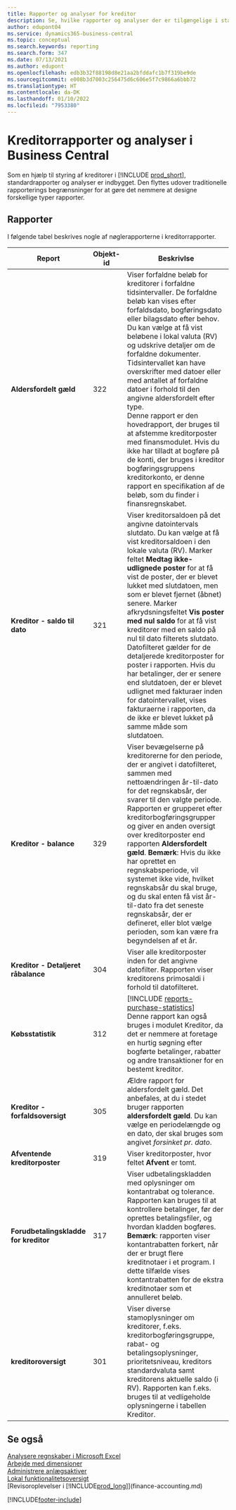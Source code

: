 ```yaml
---
title: Rapporter og analyser for kreditor
description: Se, hvilke rapporter og analyser der er tilgængelige i standardversionen af Business Central, så du kan holde styr på kreditorer.
author: edupont04
ms.service: dynamics365-business-central
ms.topic: conceptual
ms.search.keywords: reporting
ms.search.form: 347
ms.date: 07/13/2021
ms.author: edupont
ms.openlocfilehash: edb3b32f88198d8e21aa2bfddafc1b7f319be9de
ms.sourcegitcommit: e008b3d7003c256475d6c606e5f7c9866a6bbb72
ms.translationtype: HT
ms.contentlocale: da-DK
ms.lasthandoff: 01/10/2022
ms.locfileid: "7953380"
---
```

# <a name="accounts-payable-reports-and-analytics-in-business-central"></a>Kreditorrapporter og analyser i Business Central

Som en hjælp til styring af kreditorer i [!INCLUDE [prod_short](includes/prod_short.md)], standardrapporter og analyser er indbygget. Den flyttes udover traditionelle rapporterings begrænsninger for at gøre det nemmere at designe forskellige typer rapporter.  

## <a name="reports"></a>Rapporter

I følgende tabel beskrives nogle af nøglerapporterne i kreditorrapporter.

| Report | Objekt-id | Beskrivlse |
|--|--|--|
| **Aldersfordelt gæld** | 322|Viser forfaldne beløb for kreditorer i forfaldne tidsintervaller. De forfaldne beløb kan vises efter forfaldsdato, bogføringsdato eller bilagsdato efter behov. Du kan vælge at få vist beløbene i lokal valuta (RV) og udskrive detaljer om de forfaldne dokumenter. Tidsintervallet kan have overskrifter med datoer eller med antallet af forfaldne datoer i forhold til den angivne aldersfordelt efter type.<br>Denne rapport er den hovedrapport, der bruges til at afstemme kreditorposter med finansmodulet. Hvis du ikke har tilladt at bogføre på de konti, der bruges i kreditor bogføringsgruppens kreditorkonto, er denne rapport en specifikation af de beløb, som du finder i finansregnskabet.|
| **Kreditor - saldo til dato** | 321 | Viser kreditorsaldoen på det angivne datointervals slutdato. Du kan vælge at få vist kreditorsaldoen i den lokale valuta (RV). Marker feltet **Medtag ikke-udlignede poster** for at få vist de poster, der er blevet lukket med slutdatoen, men som er blevet fjernet (åbnet) senere. Marker afkrydsningsfeltet **Vis poster med nul saldo** for at få vist kreditorer med en saldo på nul til dato filterets slutdato. Datofilteret gælder for de detaljerede kreditorposter for poster i rapporten. Hvis du har betalinger, der er senere end slutdatoen, der er blevet udlignet med fakturaer inden for datointervallet, vises fakturaerne i rapporten, da de ikke er blevet lukket på samme måde som slutdatoen. |
| **Kreditor - balance** | 329 | Viser bevægelserne på kreditorerne for den periode, der er angivet i datofilteret, sammen med nettoændringen år-til-dato for det regnskabsår, der svarer til den valgte periode. Rapporten er grupperet efter kreditorbogføringsgrupper og giver en anden oversigt over kreditorposter end rapporten **Aldersfordelt gæld**. **Bemærk**: Hvis du ikke har oprettet en regnskabsperiode, vil systemet ikke vide, hvilket regnskabsår du skal bruge, og du skal enten få vist år-til-dato fra det seneste regnskabsår, der er defineret, eller blot vælge perioden, som kan være fra begyndelsen af et år.|
| **Kreditor - Detaljeret råbalance** | 304 | Viser alle kreditorposter inden for det angivne datofilter. Rapporten viser kreditorens primosaldi i forhold til datofilteret. |
| **Købsstatistik** |312 |[!INCLUDE [reports-purchase-statistics](includes/reports-purchase-statistics.md)]<br>Denne rapport kan også bruges i modulet Kreditor, da det er nemmere at foretage en hurtig søgning efter bogførte betalinger, rabatter og andre transaktioner for en bestemt kreditor.|
|**Kreditor - forfaldsoversigt**|305| Ældre rapport for aldersfordelt gæld. Det anbefales, at du i stedet bruger rapporten **aldersfordelt gæld**. Du kan vælge en periodelængde og en dato, der skal bruges som angivet *forsinket pr. dato*.|
|**Afventende kreditorposter**|319|Viser kreditorposter, hvor feltet **Afvent** er tomt.|
|**Forudbetalingskladde for kreditor**|317|Viser udbetalingskladden med oplysninger om kontantrabat og tolerance. Rapporten kan bruges til at kontrollere betalinger, før der oprettes betalingsfiler, og hvordan kladden bogføres. **Bemærk**: rapporten viser kontantrabatten forkert, når der er brugt flere kreditnotaer i et program. I dette tilfælde vises kontantrabatten for de ekstra kreditnotaer som et annulleret beløb.|
|**kreditoroversigt**|301|Viser diverse stamoplysninger om kreditorer, f.eks. kreditorbogføringsgruppe, rabat- og betalingsoplysninger, prioritetsniveau, kreditors standardvaluta samt kreditorens aktuelle saldo (i RV). Rapporten kan f.eks. bruges til at vedligeholde oplysningerne i tabellen Kreditor.|

## <a name="see-also"></a>Se også

[Analysere regnskaber i Microsoft Excel](finance-analyze-excel.md)  
[Arbejde med dimensioner](finance-dimensions.md)  
[Administrere anlægsaktiver](fa-manage.md)  
[Lokal funktionalitetsoversigt](about-localization.md)  
[Revisoroplevelser i [!INCLUDE[prod_long](includes/prod_long.md)]](finance-accounting.md)  


[!INCLUDE[footer-include](includes/footer-banner.md)]
